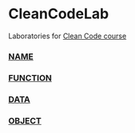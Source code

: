 # CleanCodeLab

Laboratories for [Clean Code course](https://github.com/BitAdemy/CleanCode)


### [NAME](https://github.com/LabsAdemy/CleanCodeLab/tree/NAME)

### [FUNCTION](https://github.com/LabsAdemy/CleanCodeLab/FUNCTION)

### [DATA](https://github.com/LabsAdemy/CleanCodeLab/DATA)

### [OBJECT](https://github.com/LabsAdemy/CleanCodeLab/OBJECT)
